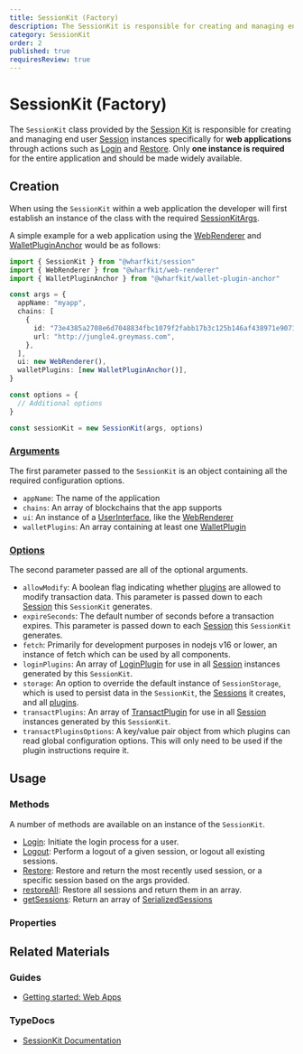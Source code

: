 ```yaml
---
title: SessionKit (Factory)
description: The SessionKit is responsible for creating and managing end user Session instances for web applications through methods such as login and restore.
category: SessionKit
order: 2
published: true
requiresReview: true
---
```


# SessionKit (Factory)

The `SessionKit` class provided by the [Session Kit](/docs/session-kit) is responsible for creating and managing end user [Session](/docs/session-kit/session) instances specifically for **web applications** through actions such as [Login](/docs/session-kit/login) and [Restore](/docs/session-kit/restore). Only **one instance is required** for the entire application and should be made widely available.

## Creation

When using the `SessionKit` within a web application the developer will first establish an instance of the class with the required [SessionKitArgs](https://wharfkit.github.io/session/interfaces/SessionKitArgs.html).

A simple example for a web application using the [WebRenderer](/docs/session-kit/web-renderer) and [WalletPluginAnchor](#) would be as follows:

```ts
import { SessionKit } from "@wharfkit/session"
import { WebRenderer } from "@wharfkit/web-renderer"
import { WalletPluginAnchor } from "@wharfkit/wallet-plugin-anchor"

const args = {
  appName: "myapp",
  chains: [
    {
      id: "73e4385a2708e6d7048834fbc1079f2fabb17b3c125b146af438971e90716c4d",
      url: "http://jungle4.greymass.com",
    },
  ],
  ui: new WebRenderer(),
  walletPlugins: [new WalletPluginAnchor()],
}

const options = {
  // Additional options
}

const sessionKit = new SessionKit(args, options)
```

### [Arguments](https://wharfkit.github.io/session/interfaces/SessionKitArgs.html)

The first parameter passed to the `SessionKit` is an object containing all the required configuration options.

- `appName`: The name of the application
- `chains`: An array of blockchains that the app supports
- `ui`: An instance of a [UserInterface](/docs/session-kit/plugin-user-interface), like the [WebRenderer](/docs/session-kit/web-renderer)
- `walletPlugins`: An array containing at least one [WalletPlugin](/docs/session-kit/plugin-wallet)

### [Options](https://wharfkit.github.io/session/interfaces/SessionKitOptions.html)

The second parameter passed are all of the optional arguments.

- `allowModify`: A boolean flag indicating whether [plugins](#) are allowed to modify transaction data. This parameter is passed down to each [Session](/docs/session-kit/session) this `SessionKit` generates.
- `expireSeconds`: The default number of seconds before a transaction expires. This parameter is passed down to each [Session](/docs/session-kit/session) this `SessionKit` generates.
- `fetch`: Primarily for development purposes in nodejs v16 or lower, an instance of fetch which can be used by all components.
- `loginPlugins`: An array of [LoginPlugin](/docs/session-kit/plugin-login) for use in all [Session](/docs/session-kit/session) instances generated by this `SessionKit`.
- `storage`: An option to override the default instance of `SessionStorage`, which is used to persist data in the `SessionKit`, the [Sessions](/docs/session-kit/session) it creates, and all [plugins](#).
- `transactPlugins`: An array of [TransactPlugin](/docs/session-kit/plugin-transact) for use in all [Session](/docs/session-kit/session) instances generated by this `SessionKit`.
- `transactPluginsOptions`: A key/value pair object from which plugins can read global configuration options. This will only need to be used if the plugin instructions require it.

## Usage

### Methods

A number of methods are available on an instance of the `SessionKit`.

- [Login](/docs/session-kit/login): Initiate the login process for a user.
- [Logout](/docs/session-kit/logout): Perform a logout of a given session, or logout all existing sessions.
- [Restore](/docs/session-kit/restore): Restore and return the most recently used session, or a specific session based on the args provided.
- [restoreAll](#): Restore all sessions and return them in an array.
- [getSessions](#): Return an array of [SerializedSessions](#)

### Properties

## Related Materials

### Guides

- [Getting started: Web Apps](/guides/session-kit/getting-started-web-app)

### TypeDocs

- [SessionKit Documentation](https://wharfkit.github.io/session/classes/SessionKit.html)

